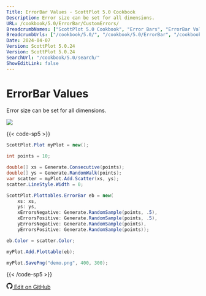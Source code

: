```yaml
---
Title: ErrorBar Values - ScottPlot 5.0 Cookbook
Description: Error size can be set for all dimensions.
URL: /cookbook/5.0/ErrorBar/CustomErrors/
BreadcrumbNames: ["ScottPlot 5.0 Cookbook", "Error Bars", "ErrorBar Values"]
BreadcrumbUrls: ["/cookbook/5.0/", "/cookbook/5.0/ErrorBar", "/cookbook/5.0/ErrorBar/CustomErrors"]
Date: 2024-04-07
Version: ScottPlot 5.0.24
Version: ScottPlot 5.0.24
SearchUrl: "/cookbook/5.0/search/"
ShowEditLink: false
---
```


# ErrorBar Values


Error size can be set for all dimensions.

[![](/cookbook/5.0/images/CustomErrors.png?240407172904)](/cookbook/5.0/images/CustomErrors.png?240407172904)

{{< code-sp5 >}}

```cs
ScottPlot.Plot myPlot = new();

int points = 10;

double[] xs = Generate.Consecutive(points);
double[] ys = Generate.RandomWalk(points);
var scatter = myPlot.Add.Scatter(xs, ys);
scatter.LineStyle.Width = 0;

ScottPlot.Plottables.ErrorBar eb = new(
    xs: xs,
    ys: ys,
    xErrorsNegative: Generate.RandomSample(points, .5),
    xErrorsPositive: Generate.RandomSample(points, .5),
    yErrorsNegative: Generate.RandomSample(points),
    yErrorsPositive: Generate.RandomSample(points));

eb.Color = scatter.Color;

myPlot.Add.Plottable(eb);

myPlot.SavePng("demo.png", 400, 300);

```

{{< /code-sp5 >}}

<a href='https://github.com/ScottPlot/ScottPlot/blob/main/src/ScottPlot5/ScottPlot5%20Cookbook/Recipes/PlotTypes/ErrorBar.cs'><svg xmlns="http://www.w3.org/2000/svg" width="16" height="16" fill="currentColor" class="mb-1 bi bi-github" viewBox="0 0 16 16">
  <path d="M8 0C3.58 0 0 3.58 0 8c0 3.54 2.29 6.53 5.47 7.59.4.07.55-.17.55-.38 0-.19-.01-.82-.01-1.49-2.01.37-2.53-.49-2.69-.94-.09-.23-.48-.94-.82-1.13-.28-.15-.68-.52-.01-.53.63-.01 1.08.58 1.23.82.72 1.21 1.87.87 2.33.66.07-.52.28-.87.51-1.07-1.78-.2-3.64-.89-3.64-3.95 0-.87.31-1.59.82-2.15-.08-.2-.36-1.02.08-2.12 0 0 .67-.21 2.2.82.64-.18 1.32-.27 2-.27s1.36.09 2 .27c1.53-1.04 2.2-.82 2.2-.82.44 1.1.16 1.92.08 2.12.51.56.82 1.27.82 2.15 0 3.07-1.87 3.75-3.65 3.95.29.25.54.73.54 1.48 0 1.07-.01 1.93-.01 2.2 0 .21.15.46.55.38A8.01 8.01 0 0 0 16 8c0-4.42-3.58-8-8-8"/>
</svg> Edit on GitHub</a>

